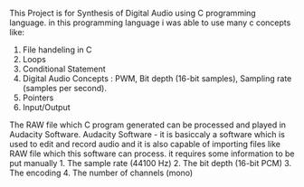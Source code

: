 This Project is for Synthesis of Digital Audio using C programming language.
in this programming language i was able to use many c concepts like:
   1. File handeling in C
   2. Loops
   3. Conditional Statement
   4. Digital Audio Concepts : PWM, Bit depth (16-bit samples), Sampling rate (samples per second).
   5. Pointers
   6. Input/Output

The RAW file which C program generated can be processed and played in Audacity Software.
Audacity Software - it is basiccaly a software which is used to edit and record audio and it is also capable of importing files like RAW file which this software can process.
                    it requires some information to be put manually 
                    1. The sample rate (44100 Hz)
                    2. The bit depth (16-bit PCM)
                    3. The encoding 
                    4. The number of channels (mono)
